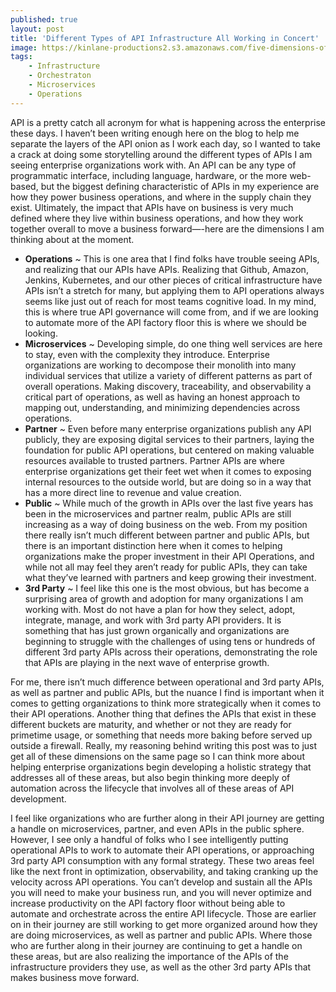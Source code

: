 ```yaml
---
published: true
layout: post
title: 'Different Types of API Infrastructure All Working in Concert'
image: https://kinlane-productions2.s3.amazonaws.com/five-dimensions-of-apis.jpg
tags:
    - Infrastructure
    - Orchestraton
    - Microservices
    - Operations
---
```


API is a pretty catch all acronym for what is happening across the enterprise these days. I haven’t been writing enough here on the blog to help me separate the layers of the API onion as I work each day, so I wanted to take a crack at doing some storytelling around the different types of APIs I am seeing enterprise organizations work with. An API can be any type of programmatic interface, including language, hardware, or the more web-based, but the biggest defining characteristic of APIs in my experience are how they power business operations, and where in the supply chain they exist. Ultimately, the impact that APIs have on business is very much defined where they live within business operations, and how they work together overall to move a business forward—-here are the dimensions I am thinking about at the moment.

- **Operations** ~ This is one area that I find folks have trouble seeing APIs, and realizing that our APIs have APIs. Realizing that Github, Amazon, Jenkins, Kubernetes, and our other pieces of critical infrastructure have APIs isn’t a stretch for many, but applying them to API operations always seems like just out of reach for most teams cognitive load. In my mind, this is where true API governance will come from, and if we are looking to automate more of the API factory floor this is where we should be looking.
- **Microservices** ~ Developing simple, do one thing well services are here to stay, even with the complexity they introduce. Enterprise organizations are working to decompose their monolith into many individual services that utilize a variety of different patterns as part of overall operations. Making discovery, traceability, and observability a critical part of operations, as well as having an honest approach to mapping out, understanding, and minimizing dependencies across operations.
- **Partner** ~ Even before many enterprise organizations publish any API publicly, they are exposing digital services to their partners, laying the foundation for public API operations, but centered on making valuable resources available to trusted partners. Partner APIs are where enterprise organizations get their feet wet when it comes to exposing internal resources to the outside world, but are doing so in a way that has a more direct line to revenue and value creation.
- **Public** ~ While much of the growth in APIs over the last five years has been in the microservices and partner realm, public APIs are still increasing as a way of doing business on the web. From my position there really isn’t much different between partner and public APIs, but there is an important distinction here when it comes to helping organizations make the proper investment in their API Operations, and while not all may feel they aren’t ready for public APIs, they can take what they’ve learned with partners and keep growing their investment.
- **3rd Party** ~ I feel like this one is the most obvious, but has become a surprising area of growth and adoption for many organizations I am working with. Most do not have a plan for how they select, adopt, integrate, manage, and work with 3rd party API providers. It is something that has just grown organically and organizations are beginning to struggle with the challenges of using tens or hundreds of different 3rd party APIs across their operations, demonstrating the role that APIs are playing in the next wave of enterprise growth.

For me, there isn’t much difference between operational and 3rd party APIs, as well as partner and public APIs, but the nuance I find is important when it comes to getting organizations to think more strategically when it comes to their API operations. Another thing that defines the APIs that exist in these different buckets are maturity, and whether or not they are ready for primetime usage, or something that needs more baking before served up outside a firewall. Really, my reasoning behind writing this post was to just get all of these dimensions on the same page so I can think more about helping enterprise organizations begin developing a holistic strategy that addresses all of these areas, but also begin thinking more deeply of automation across the lifecycle that involves all of these areas of API development.

I feel like organizations who are further along in their API journey are getting a handle on microservices, partner, and even APIs in the public sphere. However, I see only a handful of folks who I see intelligently putting operational APIs to work to automate their API operations, or approaching 3rd party API consumption with any formal strategy. These two areas feel like the next front in optimization, observability, and taking cranking up the velocity across API operations. You can’t develop and sustain all the APIs you will need to make your business run, and you will never optimize and increase productivity on the API factory floor without being able to automate and orchestrate across the entire API lifecycle. Those are earlier on in their journey are still working to get more organized around how they are doing microservices, as well as partner and public APIs. Where those who are further along in their journey are continuing to get a handle on these areas, but are also realizing the importance of the APIs of the infrastructure providers they use, as well as the other 3rd party APIs that makes business move forward.